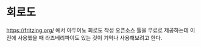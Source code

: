 # 회로도

https://fritzing.org/ 에서 아두이노 회로도 작성 오픈소스 툴을 무료로 제공하는데 이전에 사용했을 때 라즈베리파이도 있는 것이 기억나 사용해보려고 한다.
